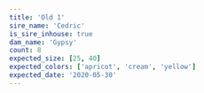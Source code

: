 ```yaml
---
title: 'Old 1'
sire_name: 'Cedric'
is_sire_inhouse: true
dam_name: 'Gypsy'
count: 8
expected_size: [25, 40]
expected_colors: ['apricot', 'cream', 'yellow']
expected_date: '2020-05-30'
---
```

